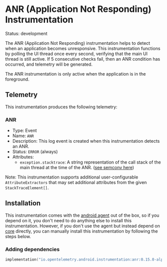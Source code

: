 
# ANR (Application Not Responding) Instrumentation

Status: development

The ANR (Application Not Responding) instrumentation helps to detect
when an application becomes unresponsive. This instrumentation functions
by polling the UI thread once every second, verifying that the main UI
thread is still active. If 5 consecutive checks fail, then an ANR condition
has occurred, and telemetry will be generated.

The ANR instrumentation is only active when the application is in the
foreground.

## Telemetry

This instrumentation produces the following telemetry:

### ANR

* Type: Event
* Name: `ANR`
* Description: This log event is created when this instrumentation detects an ANR.
* Status: `ERROR` (always)
* Attributes:
  * `exception.stacktrace`: A string representation of the call stack of the main thread at the time of the ANR.
    ([see semconv here](https://github.com/open-telemetry/semantic-conventions/blob/0b3babde7ff9f74b03a1a49adcdb319354d47d85/docs/attributes-registry/exception.md#exception-stacktrace))

Note: This instrumentation supports additional user-configurable `AttributeExtractors` that
may set additional attributes from the given `StackTraceElement[]`.

## Installation

This instrumentation comes with the [android agent](../../android-agent) out of the box, so
if you depend on it, you don't need to do anything else to install this instrumentation.
However, if you don't use the agent but instead depend on [core](../../core) directly, you can
manually install this instrumentation by following the steps below.

### Adding dependencies

```kotlin
implementation("io.opentelemetry.android.instrumentation:anr:0.15.0-alpha")
```
